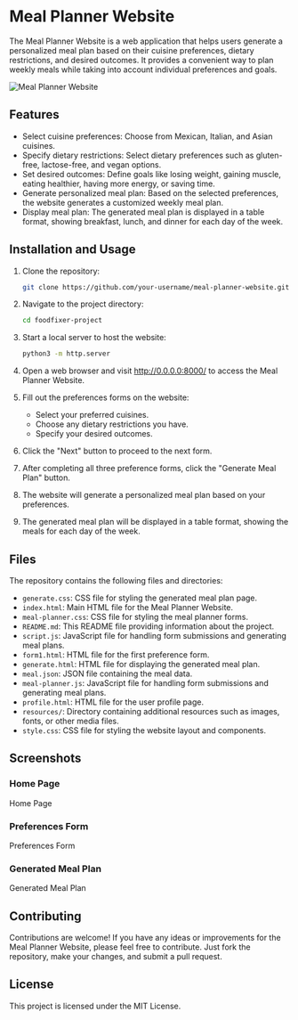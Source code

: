 # Meal Planner Website

The Meal Planner Website is a web application that helps users generate a personalized meal plan based on their cuisine preferences, dietary restrictions, and desired outcomes. It provides a convenient way to plan weekly meals while taking into account individual preferences and goals.

![Meal Planner Website](images/meal-planner-screenshot.png)

## Features

- Select cuisine preferences: Choose from Mexican, Italian, and Asian cuisines.
- Specify dietary restrictions: Select dietary preferences such as gluten-free, lactose-free, and vegan options.
- Set desired outcomes: Define goals like losing weight, gaining muscle, eating healthier, having more energy, or saving time.
- Generate personalized meal plan: Based on the selected preferences, the website generates a customized weekly meal plan.
- Display meal plan: The generated meal plan is displayed in a table format, showing breakfast, lunch, and dinner for each day of the week.

## Installation and Usage

1. Clone the repository:

   ```bash
   git clone https://github.com/your-username/meal-planner-website.git
2. Navigate to the project directory:

    ````bash
    cd foodfixer-project    

3. Start a local server to host the website:

    ```bash
    python3 -m http.server
4. Open a web browser and visit http://0.0.0.0:8000/ to access the Meal Planner Website.

5. Fill out the preferences forms on the website:
    * Select your preferred cuisines.
    * Choose any dietary restrictions you have.
    * Specify your desired outcomes.

6. Click the "Next" button to proceed to the next form.

7. After completing all three preference forms, click the "Generate Meal Plan" button.

8. The website will generate a personalized meal plan based on your preferences.

9. The generated meal plan will be displayed in a table format, showing the meals for each day of the week.

## Files
The repository contains the following files and directories:

- `generate.css`: CSS file for styling the generated meal plan page.
- `index.html`: Main HTML file for the Meal Planner Website.
- `meal-planner.css`: CSS file for styling the meal planner forms.
- `README.md`: This README file providing information about the project.
- `script.js`: JavaScript file for handling form submissions and generating meal plans.
- `form1.html`: HTML file for the first preference form.
- `generate.html`: HTML file for displaying the generated meal plan.
- `meal.json`: JSON file containing the meal data.
- `meal-planner.js`: JavaScript file for handling form submissions and generating meal plans.
- `profile.html`: HTML file for the user profile page.
- `resources/`: Directory containing additional resources such as images, fonts, or other media files.
- `style.css`: CSS file for styling the website layout and components.

## Screenshots
### Home Page
Home Page

### Preferences Form
Preferences Form

### Generated Meal Plan
Generated Meal Plan

## Contributing
Contributions are welcome! If you have any ideas or improvements for the Meal Planner Website, please feel free to contribute. Just fork the repository, make your changes, and submit a pull request.

## License
This project is licensed under the MIT License.